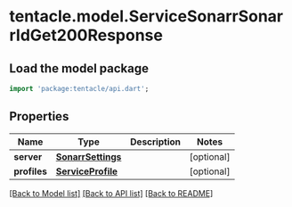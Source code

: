 # tentacle.model.ServiceSonarrSonarrIdGet200Response

## Load the model package
```dart
import 'package:tentacle/api.dart';
```

## Properties
Name | Type | Description | Notes
------------ | ------------- | ------------- | -------------
**server** | [**SonarrSettings**](SonarrSettings.md) |  | [optional] 
**profiles** | [**ServiceProfile**](ServiceProfile.md) |  | [optional] 

[[Back to Model list]](../README.md#documentation-for-models) [[Back to API list]](../README.md#documentation-for-api-endpoints) [[Back to README]](../README.md)


